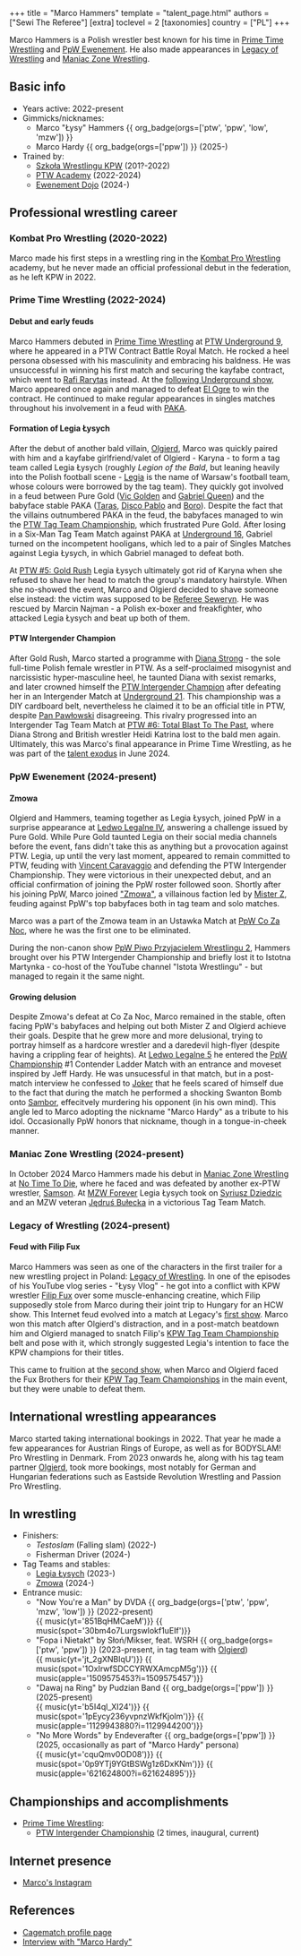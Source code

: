 +++
title = "Marco Hammers"
template = "talent_page.html"
authors = ["Sewi The Referee"]
[extra]
toclevel = 2
[taxonomies]
country = ["PL"]
+++

Marco Hammers is a Polish wrestler best known for his time in [Prime Time Wrestling](@/o/ptw.md) and [PpW Ewenement](@/o/ppw.md). He also made appearances in [Legacy of Wrestling](@/o/low.md) and [Maniac Zone Wrestling](@/o/mzw.md).

## Basic info

* Years active: 2022-present
* Gimmicks/nicknames:
  - Marco "Łysy" Hammers {{ org_badge(orgs=['ptw', 'ppw', 'low', 'mzw']) }}
  - Marco Hardy {{ org_badge(orgs=['ppw']) }}  (2025-)
* Trained by:
  - [Szkoła Wrestlingu KPW](@/o/szkola-kpw.md) (201?-2022)
  - [PTW Academy](@/o/ptw-academy.md) (2022-2024)
  - [Ewenement Dojo](@/o/ewenement-dojo.md) (2024-)

## Professional wrestling career

### Kombat Pro Wrestling (2020-2022)

Marco made his first steps in a wrestling ring in the [Kombat Pro Wrestling](@/o/kpw.md) academy, but he never made an official professional debut in the federation, as he left KPW in 2022.

### Prime Time Wrestling (2022-2024)

#### Debut and early feuds

Marco Hammers debuted in [Prime Time Wrestling](@/o/ptw.md) at [PTW Underground 9](@/e/ptw/2022-10-30-ptw-underground-9.md), where he appeared in a PTW Contract Battle Royal Match.
He rocked a heel persona obsessed with his masculinity and embracing his baldness.
He was unsuccessful in winning his first match and securing the kayfabe contract, which went to [Rafi Rarytas](@/w/rafi.md) instead.
At the [following Underground show](@/e/ptw/2023-01-28-ptw-underground-10.md), Marco appeared once again and managed to defeat [El Ogre](@/w/olgierd.md) to win the contract. He continued to make regular appearances in singles matches throughout his involvement in a feud with [PAKA](@/tt/paka.md).

#### Formation of Legia Łysych

After the debut of another bald villain, [Olgierd](@/w/olgierd.md), Marco was quickly paired with him and a kayfabe girlfriend/valet of Olgierd - Karyna - to form a tag team called Legia Łysych (roughly _Legion of the Bald_, but leaning heavily into the Polish football scene - [Legia][legia-warszawa] is the name of Warsaw's football team, whose colours were borrowed by the tag team).
They quickly got involved in a feud between Pure Gold ([Vic Golden](@/w/vic-golden.md) and [Gabriel Queen](@/w/gabriel-queen.md)) and the babyface stable PAKA ([Taras](@/w/taras.md), [Disco Pablo](@/w/disco-pablo.md) and [Boro](@/w/boro.md)).
Despite the fact that the villains outnumbered PAKA in the feud, the babyfaces managed to win the [PTW Tag Team Championship](@/c/ptw-tag-team-championship.md), which frustrated Pure Gold.
After losing in a Six-Man Tag Team Match against PAKA at [Underground 16](@/e/ptw/2023-07-30-ptw-underground-16.md), Gabriel turned on the incompetent hooligans, which led to a pair of Singles Matches against Legia Łysych, in which Gabriel managed to defeat both.

At [PTW #5: Gold Rush](@/e/ptw/2024-02-03-ptw-5-gold-rush.md) Legia Łysych ultimately got rid of Karyna when she refused to shave her head to match the group's mandatory hairstyle.
When she no-showed the event, Marco and Olgierd decided to shave someone else instead: the victim was supposed to be [Referee Seweryn](@/w/sedzia-seweryn.md).
He was rescued by Marcin Najman - a Polish ex-boxer and freakfighter, who attacked Legia Łysych and beat up both of them.

#### PTW Intergender Champion

After Gold Rush, Marco started a programme with [Diana Strong](@/w/diana-strong.md) - the sole full-time Polish female wrestler in PTW.
As a self-proclaimed misogynist and narcissistic hyper-masculine heel, he taunted Diana with sexist remarks, and later crowned himself the [PTW Intergender Champion](@/c/ptw-intergender-championship.md) after defeating her in an Intergender Match at [Underground 21](@/e/ptw/2024-04-13-ptw-underground-21.md).
This championship was a DIY cardboard belt, nevertheless he claimed it to be an official title in PTW, despite [Pan Pawłowski](@/w/pan-pawlowski.md) disagreeing.
This rivalry progressed into an Intergender Tag Team Match at [PTW #6: Total Blast To The Past](@/e/ptw/2024-05-11-ptw-6.md), where Diana Strong and British wrestler Heidi Katrina lost to the bald men again.
Ultimately, this was Marco's final appearance in Prime Time Wrestling, as he was part of the [talent exodus](@/a/ptw-exits.md) in June 2024.

### PpW Ewenement (2024-present)

#### Zmowa

Olgierd and Hammers, teaming together as Legia Łysych, joined PpW in a surprise appearance at [Ledwo Legalne IV](@/e/ppw/2024-06-08-ppw-ledwo-legalne-4.md), answering a challenge issued by Pure Gold.
While Pure Gold taunted Legia on their social media channels before the event, fans didn't take this as anything but a provocation against PTW.
Legia, up until the very last moment, appeared to remain committed to PTW, feuding with [Vincent Caravaggio](@/w/vincent-caravaggio.md) and defending the PTW Intergender Championship.
They were victorious in their unexpected debut, and an official confirmation of joining the PpW roster followed soon.
Shortly after his joining PpW, Marco joined ["Zmowa"](@/tt/zmowa.md), a villainous faction led by [Mister Z](@/w/mister-z.md), feuding against PpW's top babyfaces both in tag team and solo matches.

Marco was a part of the Zmowa team in an Ustawka Match at [PpW Co Za Noc](@/e/ppw/2024-10-26-ppw-co-za-noc.md), where he was the first one to be eliminated.

During the non-canon show [PpW Piwo Przyjacielem Wrestlingu 2](@/e/ppw/2024-11-15-ppw-piwo-przyjacielem-wrestlingu-2.md), Hammers brought over his PTW Intergender Championship and briefly lost it to Istotna Martynka - co-host of the YouTube channel "Istota Wrestlingu" - but managed to regain it the same night.

#### Growing delusion

Despite Zmowa's defeat at Co Za Noc, Marco remained in the stable, often facing PpW's babyfaces and helping out both Mister Z and Olgierd achieve their goals. Despite that he grew more and more delusional, trying to portray himself as a hardcore wrestler and a daredevil high-flyer (despite having a crippling fear of heights). At [Ledwo Legalne 5](@/e/ppw/2025-06-07-ppw-ledwo-legalne-5.md) he entered the [PpW Championship](@/c/ppw-championship.md) #1 Contender Ladder Match with an entrance and moveset inspired by Jeff Hardy. He was unsucessful in that match, but in a post-match interview he confessed to [Joker](@/w/joker.md) that he feels scared of himself due to the fact that during the match he performed a shocking Swanton Bomb onto [Sambor](@/w/sambor.md), effecitvely murdering his opponent (in his own mind). This angle led to Marco adopting the nickname "Marco Hardy" as a tribute to his idol. Occasionally PpW honors that nickname, though in a tongue-in-cheek manner.

### Maniac Zone Wrestling (2024-present)

In October 2024 Marco Hammers made his debut in [Maniac Zone Wrestling](@/o/mzw.md) at [No Time To Die](@/e/mzw/2024-10-12-mzw-no-time-to-die.md), where he faced and was defeated by another ex-PTW wrestler, [Samson](@/w/samson.md). At [MZW Forever](@/e/mzw/2025-03-29-mzw-forever.md) Legia Łysych took on [Syriusz Dziedzic](@/w/dziedzic.md) and an MZW veteran [Jędruś Bułecka](@/w/jedrus-bulecka.md) in a victorious Tag Team Match.

### Legacy of Wrestling (2024-present)

#### Feud with Filip Fux

Marco Hammers was seen as one of the characters in the first trailer for a new wrestling project in Poland: [Legacy of Wrestling](@/o/low.md).
In one of the episodes of his YouTube vlog series - "Łysy Vlog" - he got into a conflict with KPW wrestler [Filip Fux](@/w/filip-fux.md) over some muscle-enhancing creatine, which Filip supposedly stole from Marco during their joint trip to Hungary for an HCW show.
This Internet feud evolved into a match at Legacy's [first show](@/e/low/2024-12-01-low-1.md).
Marco won this match after Olgierd's distraction, and in a post-match beatdown him and Olgierd managed to snatch Filip's [KPW Tag Team Championship](@/c/kpw-tag-team-championship.md) belt and pose with it, which strongly suggested Legia's intention to face the KPW champions for their titles.

This came to fruition at the [second show](@/e/low/2025-04-06-low-2.md), when Marco and Olgierd faced the Fux Brothers for their [KPW Tag Team Championships](@/c/kpw-tag-team-championship.md) in the main event, but they were unable to defeat them.

## International wrestling appearances 

Marco started taking international bookings in 2022. That year he made a few appearances for Austrian Rings of Europe, as well as for BODYSLAM! Pro Wrestling in Denmark. From 2023 onwards he, along with his tag team partner [Olgierd](@/w/olgierd.md), took more bookings, most notably for German and Hungarian federations such as Eastside Revolution Wrestling and Passion Pro Wrestling.

## In wrestling

* Finishers:
  - _Testoslam_ (Falling slam) (2022-)
  - Fisherman Driver (2024-)
* Tag Teams and stables:
  - [Legia Łysych](@/tt/legia-lysych.md) (2023-)
  - [Zmowa](@/tt/zmowa.md) (2024-)
* Entrance music:
  - "Now You're a Man" by DVDA
    {{ org_badge(orgs=['ptw', 'ppw', 'mzw', 'low']) }} (2022-present)<br>
    {{ music(yt='851BqHMCaeM')}}
    {{ music(spot='30bm4o7Lurgswlokf1uEIf')}}
  - "Fopa i Nietakt" by Słoń/Mikser, feat. WSRH
    {{ org_badge(orgs=['ptw', 'ppw']) }} (2023-present, in tag team with [Olgierd](@/w/olgierd.md))<br>
    {{ music(yt='jt_2gXNBlqU')}}
    {{ music(spot='1OxIrwfSDCCYRWXAmcpM5g')}}
    {{ music(apple='1509575453?i=1509575457')}}
  - "Dawaj na Ring" by Pudzian Band
    {{ org_badge(orgs=['ppw']) }} (2025-present)<br>
    {{ music(yt='b5I4ql_XI24')}}
    {{ music(spot='1pEycy236yvpnzWkfKjolm')}}
    {{ music(apple='1129943880?i=1129944200')}}
  - "No More Words" by Endeverafter
    {{ org_badge(orgs=['ppw']) }} (2025, occasionally as part of "Marco Hardy" persona)<br>
    {{ music(yt='cquQmv0OD08')}}
    {{ music(spot='0p9YTj9YGtBSWg1z6DxKNm')}}
    {{ music(apple='621624800?i=621624895')}}

## Championships and accomplishments

* [Prime Time Wrestling](@/o/ptw.md):
  - [PTW Intergender Championship](@/c/ptw-intergender-championship.md) (2 times, inaugural, current)

## Internet presence

* [Marco's Instagram](https://www.instagram.com/marco.wrestling)

## References

* [Cagematch profile page](https://www.cagematch.net/?id=2&nr=26808)
* [Interview with "Marco Hardy"](https://www.instagram.com/reel/DMYA9Z0oWrW/)

[legia-warszawa]: https://en.wikipedia.org/wiki/Legia_Warsaw
